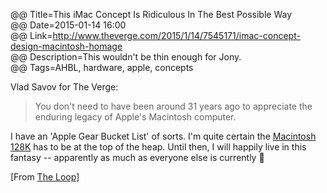 @@ Title=This iMac Concept Is Ridiculous In The Best Possible Way  
@@ Date=2015-01-14 16:00  
@@ Link=http://www.theverge.com/2015/1/14/7545171/imac-concept-design-macintosh-homage  
@@ Description=This wouldn't be thin enough for Jony.  
@@ Tags=AHBL, hardware, apple, concepts  

Vlad Savov for The Verge:
>You don't need to have been around 31 years ago to appreciate the enduring legacy of Apple's Macintosh computer. 

I have an 'Apple Gear Bucket List' of sorts. I'm quite certain the [Macintosh 128K](https://en.m.wikipedia.org/wiki/Macintosh_128K) has to be at the top of the heap. Until then, I will happily live in this fantasy -- apparently as much as everyone else is currently  

[From [The Loop](http://www.loopinsight.com/redirect?s=/feed/&u=aHR0cDovL3d3dy5sb29waW5zaWdodC5jb20vMjAxNS8wMS8xNC90aGlzLWltYWMtY29uY2VwdC1pcy1yaWRpY3Vsb3VzLWluLXRoZS1iZXN0LXBvc3NpYmxlLXdheS8=)]
